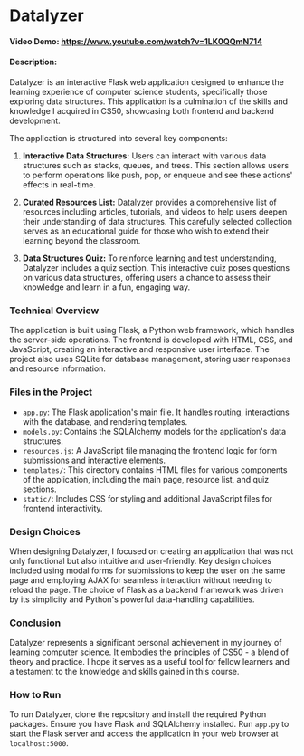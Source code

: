 # Datalyzer
#### Video Demo: https://www.youtube.com/watch?v=1LK0QQmN714
#### Description:

Datalyzer is an interactive Flask web application designed to enhance the learning experience of computer science students, specifically those exploring data structures. This application is a culmination of the skills and knowledge I acquired in CS50, showcasing both frontend and backend development.

The application is structured into several key components:

1. **Interactive Data Structures:** Users can interact with various data structures such as stacks, queues, and trees. This section allows users to perform operations like push, pop, or enqueue and see these actions' effects in real-time.

2. **Curated Resources List:** Datalyzer provides a comprehensive list of resources including articles, tutorials, and videos to help users deepen their understanding of data structures. This carefully selected collection serves as an educational guide for those who wish to extend their learning beyond the classroom.

3. **Data Structures Quiz:** To reinforce learning and test understanding, Datalyzer includes a quiz section. This interactive quiz poses questions on various data structures, offering users a chance to assess their knowledge and learn in a fun, engaging way.

### Technical Overview

The application is built using Flask, a Python web framework, which handles the server-side operations. The frontend is developed with HTML, CSS, and JavaScript, creating an interactive and responsive user interface. The project also uses SQLite for database management, storing user responses and resource information.

### Files in the Project

- `app.py`: The Flask application's main file. It handles routing, interactions with the database, and rendering templates.
- `models.py`: Contains the SQLAlchemy models for the application's data structures.
- `resources.js`: A JavaScript file managing the frontend logic for form submissions and interactive elements.
- `templates/`: This directory contains HTML files for various components of the application, including the main page, resource list, and quiz sections.
- `static/`: Includes CSS for styling and additional JavaScript files for frontend interactivity.

### Design Choices

When designing Datalyzer, I focused on creating an application that was not only functional but also intuitive and user-friendly. Key design choices included using modal forms for submissions to keep the user on the same page and employing AJAX for seamless interaction without needing to reload the page. The choice of Flask as a backend framework was driven by its simplicity and Python's powerful data-handling capabilities.

### Conclusion

Datalyzer represents a significant personal achievement in my journey of learning computer science. It embodies the principles of CS50 - a blend of theory and practice. I hope it serves as a useful tool for fellow learners and a testament to the knowledge and skills gained in this course.

### How to Run

To run Datalyzer, clone the repository and install the required Python packages. Ensure you have Flask and SQLAlchemy installed. Run `app.py` to start the Flask server and access the application in your web browser at `localhost:5000`.
